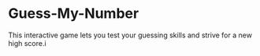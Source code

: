 # Guess-My-Number
This interactive game lets you test your guessing skills and strive for a new high score.i

